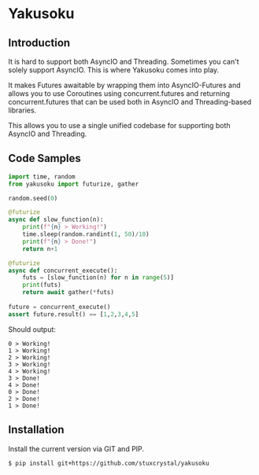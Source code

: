 # Yakusoku

## Introduction

It is hard to support both AsyncIO and Threading. Sometimes you can't solely support AsyncIO.
This is where Yakusoku comes into play.

It makes Futures awaitable by wrapping them into AsyncIO-Futures and allows you to use Coroutines using concurrent.futures and returning
concurrent.futures that can be used both in AsyncIO and Threading-based libraries.

This allows you to use a single unified codebase for supporting both AsyncIO and Threading.

## Code Samples

```py
import time, random
from yakusoku import futurize, gather

random.seed(0)

@futurize
async def slow_function(n):
    print(f"{n} > Working!")
    time.sleep(random.randint(1, 50)/10)
    print(f"{n} > Done!")
    return n+1

@futurize
async def concurrent_execute():
    futs = [slow_function(n) for n in range(5)]
    print(futs)
    return await gather(*futs)
   
future = concurrent_execute()
assert future.result() == [1,2,3,4,5]
```

Should output:
```
0 > Working!
1 > Working!
2 > Working!
3 > Working!
4 > Working!
3 > Done!
4 > Done!
0 > Done!
2 > Done!
1 > Done!
```

## Installation

Install the current version via GIT and PIP.
```bash
$ pip install git+https://github.com/stuxcrystal/yakusoku
```